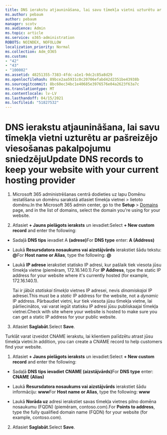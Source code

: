 ```yaml
---
title: DNS ierakstu atjaunināšana, lai savu tīmekļa vietni uzturētu ar pašreizējo viesošanas pakalpojumu sniedzēju
ms.author: pebaum
author: pebaum
manager: scotv
ms.audience: Admin
ms.topic: article
ms.service: o365-administration
ROBOTS: NOINDEX, NOFOLLOW
localization_priority: Normal
ms.collection: Adm_O365
ms.custom:
- "42"
- "43"
- "100002"
ms.assetid: 48251355-7383-4fdc-a1e1-9dc2c85a8d29
ms.openlocfilehash: 89bce2aa5931c0c20706efabd42d2351be43938b
ms.sourcegitcommit: 8bc60ec34bc1e40685e3976576e04a2623f63a7c
ms.translationtype: MT
ms.contentlocale: lv-LV
ms.lasthandoff: 04/15/2021
ms.locfileid: "51827532"
---
```

# <a name="update-dns-records-to-keep-your-website-with-your-current-hosting-provider"></a><span data-ttu-id="13d4c-102">DNS ierakstu atjaunināšana, lai savu tīmekļa vietni uzturētu ar pašreizējo viesošanas pakalpojumu sniedzēju</span><span class="sxs-lookup"><span data-stu-id="13d4c-102">Update DNS records to keep your website with your current hosting provider</span></span>

1. <span data-ttu-id="13d4c-103">Microsoft 365 administrēšanas centrā dodieties uz lapu Domēnu iestatīšana un domēnu sarakstā atlasiet tīmekļa vietnei  >  lietoto domēnu.[](https://admin.microsoft.com/Adminportal#/Domains)</span><span class="sxs-lookup"><span data-stu-id="13d4c-103">In the Microsoft 365 admin center, go to the **Setup** > [Domains](https://admin.microsoft.com/Adminportal#/Domains) page, and in the list of domains, select the domain you're using for your website.</span></span>

2. <span data-ttu-id="13d4c-104">Atlasiet **+ Jauns pielāgots ieraksts** un ievadiet:</span><span class="sxs-lookup"><span data-stu-id="13d4c-104">Select **+ New custom record** and enter the following:</span></span>

  - <span data-ttu-id="13d4c-105">Sadaļā **DNS tips** ievadiet A **(adrese)**</span><span class="sxs-lookup"><span data-stu-id="13d4c-105">For **DNS type** enter: **A (Address)**</span></span>

  - <span data-ttu-id="13d4c-106">Laukā **Resursdatora nosaukums vai aizstājvārds** ierakstiet šādu tekstu: **@**</span><span class="sxs-lookup"><span data-stu-id="13d4c-106">For **Host name or Alias**, type the following: **@**</span></span>

  - <span data-ttu-id="13d4c-107">Laukā **IP adrese** ierakstiet statisko IP adresi, kur pašlaik tiek viesota jūsu tīmekļa vietne (piemēram, 172.16.140.1).</span><span class="sxs-lookup"><span data-stu-id="13d4c-107">For **IP Address**, type the static IP address for your website where it's currently hosted (for example, 172.16.140.1).</span></span>

    <span data-ttu-id="13d4c-108">Tai ir jābūt  *statiskai tīmekļa*  vietnes IP adresei, nevis  *dinamiskajai*  IP adresei.</span><span class="sxs-lookup"><span data-stu-id="13d4c-108">This must be a  *static*  IP address for the website, not a  *dynamic*  IP address.</span></span> <span data-ttu-id="13d4c-109">Pārbaudiet vietni, kur tiek viesota jūsu tīmekļa vietne, lai pārliecinātos, vai varat iegūt statisku IP adresi jūsu publiskaajai tīmekļa vietnei.</span><span class="sxs-lookup"><span data-stu-id="13d4c-109">Check with site where your website is hosted to make sure you can get a static IP address for your public website.</span></span>

3. <span data-ttu-id="13d4c-110">Atlasiet **Saglabāt**.</span><span class="sxs-lookup"><span data-stu-id="13d4c-110">Select **Save**.</span></span>

<span data-ttu-id="13d4c-111">Turklāt varat izveidot CNAME ierakstu, lai klientiem palīdzētu atrast jūsu tīmekļa vietni.</span><span class="sxs-lookup"><span data-stu-id="13d4c-111">In addition, you can create a CNAME record to help customers find your website.</span></span>
  
1. <span data-ttu-id="13d4c-112">Atlasiet **+ Jauns pielāgots ieraksts** un ievadiet:</span><span class="sxs-lookup"><span data-stu-id="13d4c-112">Select **+ New custom record** and enter the following:</span></span>

  - <span data-ttu-id="13d4c-113">Sadaļā **DNS tips ievadiet** **CNAME (aizstājvārds)**</span><span class="sxs-lookup"><span data-stu-id="13d4c-113">For **DNS type** enter: **CNAME (Alias)**</span></span>

  - <span data-ttu-id="13d4c-114">Laukā **Resursdatora nosaukums vai aizstājvārds** ierakstiet šādu informāciju: **www**</span><span class="sxs-lookup"><span data-stu-id="13d4c-114">For **Host name or Alias**, type the following: **www**</span></span>

  - <span data-ttu-id="13d4c-115">Laukā **Norāda uz** adresi ierakstiet savas tīmekļa vietnes pilno domēna nosaukumu (FQDN) (piemēram, contoso.com).</span><span class="sxs-lookup"><span data-stu-id="13d4c-115">For **Points to address**, type the fully qualified domain name (FQDN) for your website (for example, contoso.com).</span></span>

2. <span data-ttu-id="13d4c-116">Atlasiet **Saglabāt**.</span><span class="sxs-lookup"><span data-stu-id="13d4c-116">Select **Save**.</span></span>
